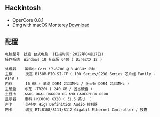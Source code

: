 ## Hackintosh
- OpenCore 0.8.1
- Dmg with macOS Monterey [Download](https://drive.google.com/file/d/1VUMYe4C1fV5k-R3MYIi2hNxvBYGytqqd/view?usp=sharing)

## 配置
```
电脑型号  技嘉 台式电脑  (扫描时间：2022年04月17日)
操作系统  Windows 10 专业版 64位 ( DirectX 12 )
  
处理器    英特尔 Core i7-6700 @ 3.40GHz 四核
主板      技嘉 B150M-PIO-SI-CF ( 100 Series/C230 Series 芯片组 Family - A148 )
内存      16 GB ( 威刚 DDR4 2133MHz / 金士顿 DDR4 2133MHz )
主硬盘    东芝 -TR200 ( 240 GB / 固态硬盘 )
主显卡    ASUS DUAL-RX6600-8G AMD RADEON RX 6600  
显示器    惠科 HKC0000 X320 ( 31.5 英寸  )
声卡      英特尔 High Definition Audio 控制器
网卡      瑞昱 RTL8168/8111/8112 Gigabit Ethernet Controller / 技嘉
```

